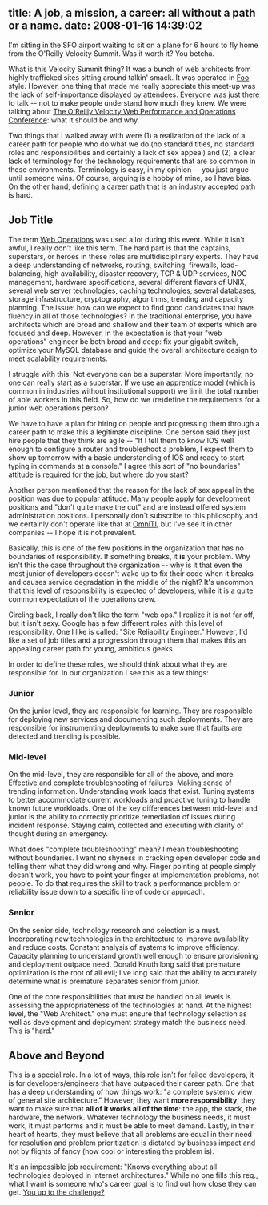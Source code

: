 title: A job, a mission, a career: all without a path or a name.
date: 2008-01-16 14:39:02
---

<p>
I'm sitting in the SFO airport waiting to sit on a plane for 6 hours to fly home from the O'Reilly Velocity Summit.  Was it worth it?  You betcha.
</p>

<p>
What is this Velocity Summit thing?  It was a bunch of web architects from highly trafficked sites sitting around talkin' smack.  It was operated in <a href="http://en.wikipedia.org/wiki/Foo_Camp">Foo</a> style.  However, one thing that made me really appreciate this meet-up was the lack of self-importance displayed by attendees.  Everyone was just there to talk -- not to make people understand how much they knew.  We were talking about <a href="http://en.oreilly.com/velocity2008/public/content/home">The O'Reilly Velocity Web Performance and Operations Conference</a>: what it should be and why.
</p>

<p>
Two things that I walked away with were (1) a realization of the lack of a career path for people who do what we do (no standard titles, no standard roles and responsibilities and certainly a lack of sex appeal) and (2) a clear lack of terminology for the technology requirements that are so common in these environments.  Terminology is easy, in my opinion -- you just argue until someone wins.  Of course, arguing is a hobby of mine, so I have bias.  On the other hand, defining a career path that is an industry accepted path is hard.
</p>

<h2>Job Title</h2>
<p>
The term <a href="http://en.wikipedia.org/wiki/Web_operations">Web Operations</a> was used a lot during this event.  While it isn't awful, I really don't like this term.  The hard part is that the captains, superstars, or heroes in these roles are multidisciplinary experts.  They have a deep understanding of networks, routing, switching, firewalls, load-balancing, high availability, disaster recovery, TCP & UDP services, NOC management, hardware specifications, several different flavors of UNIX, several web server technologies, caching technologies, several databases, storage infrastructure, cryptography, algorithms, trending and capacity planning.  The issue: how can we expect to find good candidates that have fluency in all of those technologies?  In the traditional enterprise, you have architects which are broad and shallow and their team of experts which are focused and deep.  However, in the expectation is that your "web operations" engineer be both broad and deep: fix your gigabit switch, optimize your MySQL database and guide the overall architecture design to meet scalability requirements.
</p>

<p>
I struggle with this.  Not everyone can be a superstar.  More importantly, no one can really start as a superstar.  If we use an apprentice model (which is common in industries without institutional support) we limit the total number of able workers in this field.  So, how do we (re)define the requirements for a junior web operations person?
</p>

<p>
We have to have a plan for hiring on people and progressing them through a career path to make this a legitimate discipline.  One person said they just hire people that they think are agile -- "If I tell them to know IOS well enough to configure a router and troubleshoot a problem, I expect them to show up tomorrow with a basic understanding of IOS and ready to start typing in commands at a console."  I agree this sort of "no boundaries" attitude is required for the job, but where do you start?
</p>

<p>
Another person mentioned that the reason for the lack of sex appeal in the position was due to popular attitude.  Many people apply for development positions and "don't quite make the cut" and are instead offered system administration positions.   I personally don't subscribe to this philosophy and we certainly don't operate like that at <a href="http://omniti.com/">OmniTI</a>, but I've see it in other companies -- I hope it is not prevalent.
</p>

<p>
Basically, this is one of the few positions in the organization that has no boundaries of responsibility.  If something breaks, it <b>is</b> your problem.  Why isn't this the case throughout the organization -- why is it that even the most junior of developers  doesn't wake up to fix their code when it breaks and causes service degradation in the middle of the night?  It's uncommon that this level of responsibility is expected of developers, while it is a quite common expectation of the operations crew.
</p>

<p>
Circling back, I really don't like the term "web ops."  I realize it is not far off, but it isn't sexy.  Google has a few different roles with this level of responsibility.  One I like is called: "Site Reliability Engineer."  However, I'd like a set of job titles and a progression through them that makes this an appealing career path for young, ambitious geeks.
</p>

<p>
In order to define these roles, we should think about what they are responsible for.  In our organization I see this as a few things:
</p>

<h3>Junior</h3>
<p>
On the junior level, they are responsible for learning.  They are responsible for deploying new services and documenting such deployments.  They are responsible for instrumenting deployments to make sure that faults are detected and trending is possible.
</p>

<h3>Mid-level</h3>
<p>
On the mid-level, they are responsible for all of the above, and more.  Effective and complete troubleshooting of failures.  Making sense of trending information.  Understanding work loads that exist.  Tuning systems to better accommodate current workloads and proactive tuning to handle known future workloads.  One of the key differences between mid-level and junior is the ability to correctly prioritize remediation of issues during incident response.  Staying calm, collected and executing with clarity of thought during an emergency.
</p>

<p>
What does "complete troubleshooting" mean?  I mean troubleshooting without boundaries.  I want no shyness in cracking open developer code and telling them what they did wrong and why. Finger pointing at people simply doesn't work, you have to point your finger at implementation problems, not people.  To do that requires the skill to track a performance problem or reliability issue down to a specific line of code or approach.
</p>

<h3>Senior</h3>
<p>
On the senior side, technology research and selection is a must.  Incorporating new technologies in the architecture to improve availability and reduce costs.  Constant analysis of systems to improve efficiency.  Capacity planning to understand growth well enough to ensure provisioning and deployment outpace need.  Donald Knuth long said that premature optimization is the root of all evil; I've long said that the ability to accurately determine what is premature separates senior from junior.
</p>

<p>
One of the core responsibilities that must be handled on all levels is assessing the appropriateness of the technologies at hand.  At the highest level, the "Web Architect." one must ensure that technology selection as well as development and deployment strategy match the business need.  This is "hard."
</p>

<h2>Above and Beyond</h2>
<p>
This is a special role.  In a lot of ways, this role isn't for failed developers, it is for developers/engineers that have outpaced their career path.  One that has a deep understanding of how things work: "a complete systemic view of general site architecture."  However, they want <b>more responsibility</b>, they want to make sure that <b>all of it works all of the time</b>: the app, the stack, the hardware, the network.  Whatever technology the business needs, it must work, it must performs and it must be able to meet demand.  Lastly, in their heart of hearts, they must believe that all problems are equal in their need for resolution and problem prioritization is dictated by business impact and not by flights of fancy (how cool or interesting the problem is).
</p>

<p>
It's an impossible job requirement: "Knows everything about all technologies deployed in Internet architectures."   While no one fills this req., what I want is someone who's career goal is to find out how close they can get.  <a href="http://omniti.com/careers#sre">You up to the challenge?</a>
</p>
